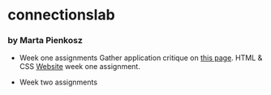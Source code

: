 # connectionslab
### by Marta Pienkosz

- Week one assignments
  Gather application critique on [this page](https://github.com/martapienkosz/connectionslab/blob/main/Jan24/README.md).
  HTML & CSS [Website](https://martapienkosz.github.io/connectionslab/Jan24/index.html) week one assignment.
 
- Week two assignments
